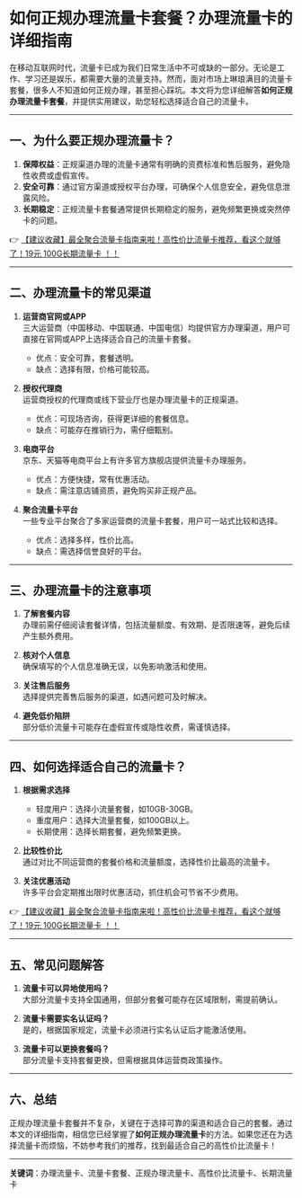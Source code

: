 # 如何正规办理流量卡套餐？办理流量卡的详细指南

在移动互联网时代，流量卡已成为我们日常生活中不可或缺的一部分。无论是工作、学习还是娱乐，都需要大量的流量支持。然而，面对市场上琳琅满目的流量卡套餐，很多人不知道如何正规办理，甚至担心踩坑。本文将为您详细解答**如何正规办理流量卡套餐**，并提供实用建议，助您轻松选择适合自己的流量卡。

---

## 一、为什么要正规办理流量卡？

1. **保障权益**：正规渠道办理的流量卡通常有明确的资费标准和售后服务，避免隐性收费或虚假宣传。  
2. **安全可靠**：通过官方渠道或授权平台办理，可确保个人信息安全，避免信息泄露风险。  
3. **长期稳定**：正规流量卡套餐通常提供长期稳定的服务，避免频繁更换或突然停卡的问题。

👉 [【建议收藏】最全聚合流量卡指南来啦！高性价比流量卡推荐，看这个就够了！19元 100G长期流量卡 ！！](https://bit.ly/Liuliangka)

---

## 二、办理流量卡的常见渠道

1. **运营商官网或APP**  
   三大运营商（中国移动、中国联通、中国电信）均提供官方办理渠道，用户可直接在官网或APP上选择适合自己的流量卡套餐。  
   - 优点：安全可靠，套餐透明。  
   - 缺点：选择有限，价格可能较高。

2. **授权代理商**  
   运营商授权的代理商或线下营业厅也是办理流量卡的正规渠道。  
   - 优点：可现场咨询，获得更详细的套餐信息。  
   - 缺点：可能存在推销行为，需仔细甄别。

3. **电商平台**  
   京东、天猫等电商平台上有许多官方旗舰店提供流量卡办理服务。  
   - 优点：方便快捷，常有优惠活动。  
   - 缺点：需注意店铺资质，避免购买非正规产品。

4. **聚合流量卡平台**  
   一些专业平台聚合了多家运营商的流量卡套餐，用户可一站式比较和选择。  
   - 优点：选择多样，性价比高。  
   - 缺点：需选择信誉良好的平台。

---

## 三、办理流量卡的注意事项

1. **了解套餐内容**  
   办理前需仔细阅读套餐详情，包括流量额度、有效期、是否限速等，避免后续产生额外费用。

2. **核对个人信息**  
   确保填写的个人信息准确无误，以免影响激活和使用。

3. **关注售后服务**  
   选择提供完善售后服务的渠道，如遇问题可及时解决。

4. **避免低价陷阱**  
   部分低价流量卡可能存在虚假宣传或隐性收费，需谨慎选择。

---

## 四、如何选择适合自己的流量卡？

1. **根据需求选择**  
   - 轻度用户：选择小流量套餐，如10GB-30GB。  
   - 重度用户：选择大流量套餐，如100GB以上。  
   - 长期使用：选择长期套餐，避免频繁更换。

2. **比较性价比**  
   通过对比不同运营商的套餐价格和流量额度，选择性价比最高的流量卡。

3. **关注优惠活动**  
   许多平台会定期推出限时优惠活动，抓住机会可节省不少费用。

👉 [【建议收藏】最全聚合流量卡指南来啦！高性价比流量卡推荐，看这个就够了！19元 100G长期流量卡 ！！](https://bit.ly/Liuliangka)

---

## 五、常见问题解答

1. **流量卡可以异地使用吗？**  
   大部分流量卡支持全国通用，但部分套餐可能存在区域限制，需提前确认。

2. **流量卡需要实名认证吗？**  
   是的，根据国家规定，流量卡必须进行实名认证后才能激活使用。

3. **流量卡可以更换套餐吗？**  
   部分流量卡支持套餐更换，但需根据具体运营商政策操作。

---

## 六、总结

正规办理流量卡套餐并不复杂，关键在于选择可靠的渠道和适合自己的套餐。通过本文的详细指南，相信您已经掌握了**如何正规办理流量卡**的方法。如果您还在为选择流量卡而烦恼，不妨参考我们的推荐，找到最适合自己的高性价比流量卡！

--- 

**关键词**：办理流量卡、流量卡套餐、正规办理流量卡、高性价比流量卡、长期流量卡